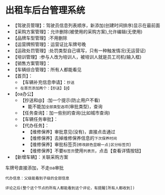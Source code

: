 # 出租车后台管理系统

- 【驾驶员管理】：驾驶员信息列表顺序，新添加(创建时间排序)显示在最前面
- 【采购方案管理】：允许删除(被使用的采购方案),允许编辑(无使用)
- 【品牌车型管理】:不用删除
- 【运营牌照管理】：运营证比车牌号晚
- 【运政处罚管理】:处罚类型自己填写，只有一种触发情况(无运营证)
- 【培训管理】:参与人改为培训人，被培训人就是员工司机(输入框)
- 【销售方案管理】：
- 【车辆综合管理】：所有人都能看见
- 【首页】：
  - 【车辆补充信息申请】：`抄送`
  - `在首页添加两个：【抄送】【@】`
- 【oa办公】
  - 【抄送和@】:加一个提示(防止用户不看)
    - 能不能加`全部类型选项`(审批类型)，查询
  - 【任务查询】：加一些别的查询(比如城市查询)
  - 【车辆任务审批】：
  - 【代办任务】：
    - 【维修保养】审批意见(没有)，直接点击通过
    - 【维修保养】去掉维修保养信息的`下次保养时间`
    - 【维修保养】审批标签页(`修改颜色显眼一点|区分标签页`)
    - 【维修保养】不要`标签页`使用`列表页`，点击【查看详情按钮】
- 【新增车辆】：关联采购方案

车牌号直接添加，不走oa审批

`代办信息：父级能看到子级的全部信息`

`评论之后(整个这个节点的所有人都能看到这个评论，有提醒[所有人都收到])`